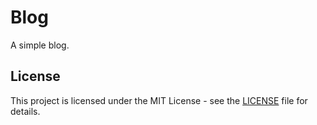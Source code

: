 # Blog

A simple blog.

## License

This project is licensed under the MIT License - see the [LICENSE](LICENSE) file for details.
